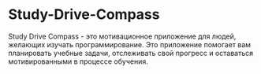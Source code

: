 # Study-Drive-Compass

Study Drive Compass - это мотивационное приложение для людей, желающих изучать программирование. Это приложение помогает вам планировать учебные задачи, отслеживать свой прогресс и оставаться мотивированными в процессе обучения.